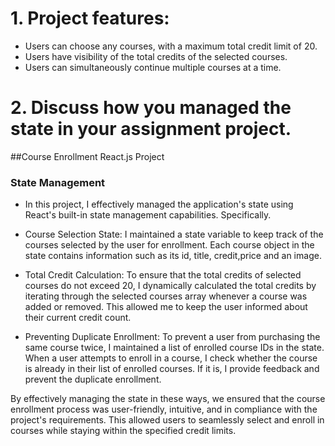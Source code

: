 # 1. Project features:  
- Users can choose any courses, with a maximum total credit limit of 20.  
- Users have visibility of the total credits of the selected courses.  
- Users can simultaneously continue multiple courses at a time.   
  
# 2. Discuss how you managed the state in your assignment project.  
## Course Enrollment React.js Project  
### State Management  
- In this project, I effectively managed the application's state using React's built-in state management capabilities. Specifically.  
  
- Course Selection State: I maintained a state variable to keep track of the courses selected by the user for enrollment. Each course object in the state contains information such as its id, title, credit,price and an image.  
  
- Total Credit Calculation: To ensure that the total credits of selected courses do not exceed 20, I dynamically calculated the total credits by iterating through the selected courses array whenever a course was added or removed. This allowed me to keep the user informed about their current credit count.  
  
- Preventing Duplicate Enrollment: To prevent a user from purchasing the same course twice, I maintained a list of enrolled course IDs in the state. When a user attempts to enroll in a course, I check whether the course is already in their list of enrolled courses. If it is, I provide feedback and prevent the duplicate enrollment.  
  
By effectively managing the state in these ways, we ensured that the course enrollment process was user-friendly, intuitive, and in compliance with the project's requirements. This allowed users to seamlessly select and enroll in courses while staying within the specified credit limits.
 
